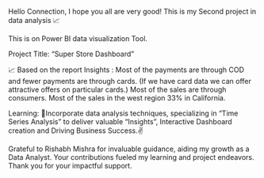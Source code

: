Hello Connection,
I hope you all are very good! This is my Second project in data analysis 📈

This is on Power BI  data visualization Tool.

Project Title: “Super Store Dashboard”

📈 Based on the report Insights :
Most of the payments are through COD and fewer payments are through cards.
(If we have card data we can offer attractive offers on particular cards.)
Most of the sales are through consumers.
Most of the sales in the west region 33% in California.


Learning:
🎯Incorporate data analysis techniques, specializing in “Time Series Analysis” to deliver valuable “Insights”, Interactive Dashboard creation and Driving Business Success.✌

Grateful to Rishabh Mishra for invaluable guidance, aiding my growth as a Data Analyst. Your contributions fueled my learning and project endeavors. Thank you for your impactful support.
